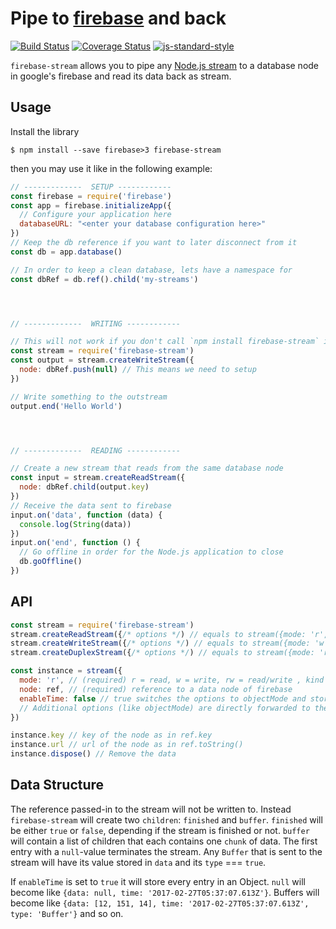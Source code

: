 # Pipe to [firebase](https://firebase.google.com) and back

[![Build Status](https://travis-ci.org/martinheidegger/firebase-stream.svg?branch=master)](https://travis-ci.org/martinheidegger/firebase-stream)
[![Coverage Status](https://coveralls.io/repos/github/martinheidegger/firebase-stream/badge.svg?branch=master)](https://coveralls.io/github/martinheidegger/firebase-stream?branch=master)
[![js-standard-style](https://img.shields.io/badge/code%20style-standard-brightgreen.svg)](http://standardjs.com/)

`firebase-stream` allows you to pipe any [Node.js stream](https://nodejs.org/api/stream.html)
to a database node in google's firebase and read its data back as stream.

## Usage

Install the library

```
$ npm install --save firebase>3 firebase-stream
```

then you may use it like in the following example:

```javascript
// -------------  SETUP ------------
const firebase = require('firebase')
const app = firebase.initializeApp({
  // Configure your application here
  databaseURL: "<enter your database configuration here>"
})
// Keep the db reference if you want to later disconnect from it
const db = app.database()

// In order to keep a clean database, lets have a namespace for
const dbRef = db.ref().child('my-streams')




// -------------  WRITING ------------

// This will not work if you don't call `npm install firebase-stream` if you didn't do so already!
const stream = require('firebase-stream')
const output = stream.createWriteStream({
  node: dbRef.push(null) // This means we need to setup
})

// Write something to the outstream
output.end('Hello World')




// -------------  READING ------------

// Create a new stream that reads from the same database node
const input = stream.createReadStream({
  node: dbRef.child(output.key)
})
// Receive the data sent to firebase
input.on('data', function (data) {
  console.log(String(data))
})
input.on('end', function () {
  // Go offline in order for the Node.js application to close
  db.goOffline()
})
```

## API

```javascript
const stream = require('firebase-stream')
stream.createReadStream({/* options */) // equals to stream({mode: 'r', ...})
stream.createWriteStream({/* options */) // equals to stream({mode: 'w', ...})
stream.createDuplexStream({/* options */) // equals to stream({mode: 'rw', ...})

const instance = stream({
  mode: 'r', // (required) r = read, w = write, rw = read/write , kind of stream to be used on the ref
  node: ref, // (required) reference to a data node of firebase
  enableTime: false // true switches the options to objectMode and stores the timestamp to each output
  // Additional options (like objectMode) are directly forwarded to the stream implementation
})

instance.key // key of the node as in ref.key
instance.url // url of the node as in ref.toString()
instance.dispose() // Remove the data
```

## Data Structure

The reference passed-in to the stream will not be written to.
Instead `firebase-stream` will create two `children`: `finished` and `buffer`.
`finished` will be either `true` or `false`, depending if the stream is finished
or not. `buffer` will contain a list of children that each contains one `chunk`
of data. The first entry with a `null`-value terminates the stream. Any `Buffer`
that is sent to the stream will have its value stored in `data` and its
`type` === `true`.

If `enableTime` is set to `true` it will store every entry in an Object. `null`
will become like `{data: null, time: '2017-02-27T05:37:07.613Z'}`. Buffers will
become like `{data: [12, 151, 14], time: '2017-02-27T05:37:07.613Z', type: 'Buffer'}`
and so on.

